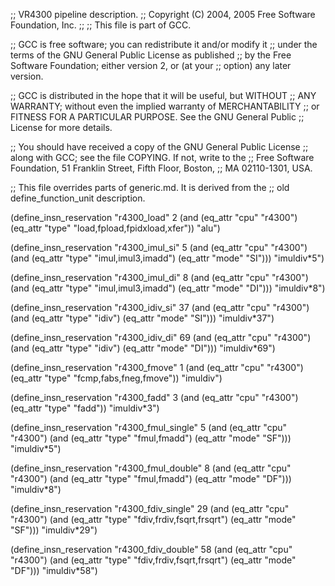;; VR4300 pipeline description.
;;   Copyright (C) 2004, 2005 Free Software Foundation, Inc.
;;
;; This file is part of GCC.

;; GCC is free software; you can redistribute it and/or modify it
;; under the terms of the GNU General Public License as published
;; by the Free Software Foundation; either version 2, or (at your
;; option) any later version.

;; GCC is distributed in the hope that it will be useful, but WITHOUT
;; ANY WARRANTY; without even the implied warranty of MERCHANTABILITY
;; or FITNESS FOR A PARTICULAR PURPOSE.  See the GNU General Public
;; License for more details.

;; You should have received a copy of the GNU General Public License
;; along with GCC; see the file COPYING.  If not, write to the
;; Free Software Foundation, 51 Franklin Street, Fifth Floor, Boston,
;; MA 02110-1301, USA.


;; This file overrides parts of generic.md.  It is derived from the
;; old define_function_unit description.

(define_insn_reservation "r4300_load" 2
  (and (eq_attr "cpu" "r4300")
       (eq_attr "type" "load,fpload,fpidxload,xfer"))
  "alu")

(define_insn_reservation "r4300_imul_si" 5
  (and (eq_attr "cpu" "r4300")
       (and (eq_attr "type" "imul,imul3,imadd")
	    (eq_attr "mode" "SI")))
  "imuldiv*5")

(define_insn_reservation "r4300_imul_di" 8
  (and (eq_attr "cpu" "r4300")
       (and (eq_attr "type" "imul,imul3,imadd")
	    (eq_attr "mode" "DI")))
  "imuldiv*8")

(define_insn_reservation "r4300_idiv_si" 37
  (and (eq_attr "cpu" "r4300")
       (and (eq_attr "type" "idiv")
	    (eq_attr "mode" "SI")))
  "imuldiv*37")

(define_insn_reservation "r4300_idiv_di" 69
  (and (eq_attr "cpu" "r4300")
       (and (eq_attr "type" "idiv")
	    (eq_attr "mode" "DI")))
  "imuldiv*69")

(define_insn_reservation "r4300_fmove" 1
  (and (eq_attr "cpu" "r4300")
       (eq_attr "type" "fcmp,fabs,fneg,fmove"))
  "imuldiv")

(define_insn_reservation "r4300_fadd" 3
  (and (eq_attr "cpu" "r4300")
       (eq_attr "type" "fadd"))
  "imuldiv*3")

(define_insn_reservation "r4300_fmul_single" 5
  (and (eq_attr "cpu" "r4300")
       (and (eq_attr "type" "fmul,fmadd")
	    (eq_attr "mode" "SF")))
  "imuldiv*5")

(define_insn_reservation "r4300_fmul_double" 8
  (and (eq_attr "cpu" "r4300")
       (and (eq_attr "type" "fmul,fmadd")
	    (eq_attr "mode" "DF")))
  "imuldiv*8")

(define_insn_reservation "r4300_fdiv_single" 29
  (and (eq_attr "cpu" "r4300")
       (and (eq_attr "type" "fdiv,frdiv,fsqrt,frsqrt")
	    (eq_attr "mode" "SF")))
  "imuldiv*29")

(define_insn_reservation "r4300_fdiv_double" 58
  (and (eq_attr "cpu" "r4300")
       (and (eq_attr "type" "fdiv,frdiv,fsqrt,frsqrt")
	    (eq_attr "mode" "DF")))
  "imuldiv*58")
